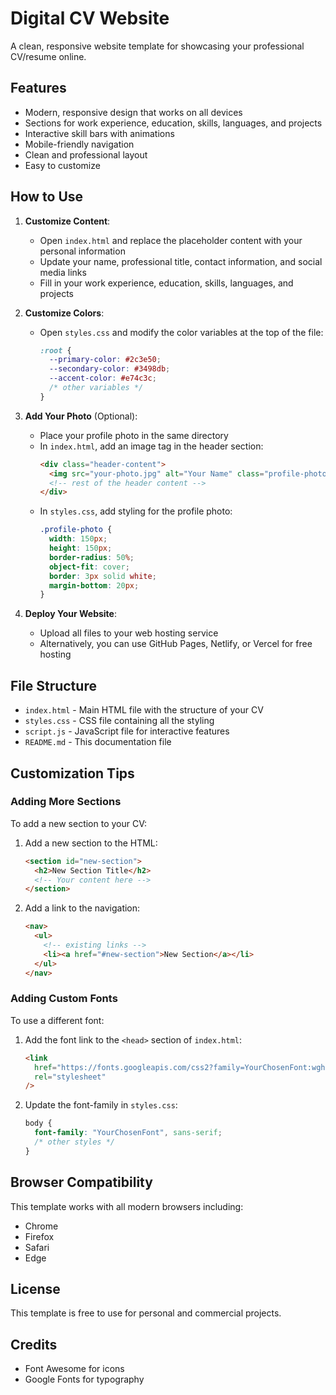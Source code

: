 # Digital CV Website

A clean, responsive website template for showcasing your professional CV/resume online.

## Features

- Modern, responsive design that works on all devices
- Sections for work experience, education, skills, languages, and projects
- Interactive skill bars with animations
- Mobile-friendly navigation
- Clean and professional layout
- Easy to customize

## How to Use

1. **Customize Content**:

   - Open `index.html` and replace the placeholder content with your personal information
   - Update your name, professional title, contact information, and social media links
   - Fill in your work experience, education, skills, languages, and projects

2. **Customize Colors**:

   - Open `styles.css` and modify the color variables at the top of the file:
     ```css
     :root {
       --primary-color: #2c3e50;
       --secondary-color: #3498db;
       --accent-color: #e74c3c;
       /* other variables */
     }
     ```

3. **Add Your Photo** (Optional):

   - Place your profile photo in the same directory
   - In `index.html`, add an image tag in the header section:
     ```html
     <div class="header-content">
       <img src="your-photo.jpg" alt="Your Name" class="profile-photo" />
       <!-- rest of the header content -->
     </div>
     ```
   - In `styles.css`, add styling for the profile photo:
     ```css
     .profile-photo {
       width: 150px;
       height: 150px;
       border-radius: 50%;
       object-fit: cover;
       border: 3px solid white;
       margin-bottom: 20px;
     }
     ```

4. **Deploy Your Website**:
   - Upload all files to your web hosting service
   - Alternatively, you can use GitHub Pages, Netlify, or Vercel for free hosting

## File Structure

- `index.html` - Main HTML file with the structure of your CV
- `styles.css` - CSS file containing all the styling
- `script.js` - JavaScript file for interactive features
- `README.md` - This documentation file

## Customization Tips

### Adding More Sections

To add a new section to your CV:

1. Add a new section to the HTML:

   ```html
   <section id="new-section">
     <h2>New Section Title</h2>
     <!-- Your content here -->
   </section>
   ```

2. Add a link to the navigation:
   ```html
   <nav>
     <ul>
       <!-- existing links -->
       <li><a href="#new-section">New Section</a></li>
     </ul>
   </nav>
   ```

### Adding Custom Fonts

To use a different font:

1. Add the font link to the `<head>` section of `index.html`:

   ```html
   <link
     href="https://fonts.googleapis.com/css2?family=YourChosenFont:wght@300;400;500;700&display=swap"
     rel="stylesheet"
   />
   ```

2. Update the font-family in `styles.css`:
   ```css
   body {
     font-family: "YourChosenFont", sans-serif;
     /* other styles */
   }
   ```

## Browser Compatibility

This template works with all modern browsers including:

- Chrome
- Firefox
- Safari
- Edge

## License

This template is free to use for personal and commercial projects.

## Credits

- Font Awesome for icons
- Google Fonts for typography
